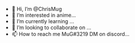 - 👋 Hi, I’m @ChrisMug
- 👀 I’m interested in anime...
- 🌱 I’m currently learning ...
- 💞️ I’m looking to collaborate on ...
- 📫 How to reach me MuG#3219 DM on discord...

<!---
ChrisMug/ChrisMug is a ✨ special ✨ repository because its `README.md` (this file) appears on your GitHub profile.
You can click the Preview link to take a look at your changes.
--->
